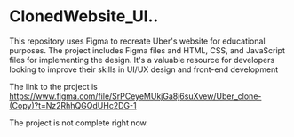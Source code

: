 # ClonedWebsite_UI..
This repository uses Figma to recreate Uber's website for educational purposes. The project includes Figma files and HTML, CSS, and JavaScript files for implementing the design. It's a valuable resource for developers looking to improve their skills in UI/UX design and front-end development

The link to the project is https://www.figma.com/file/SrPCeyeMUkjGa8j6suXvew/Uber_clone-(Copy)?t=Nz2RhhQGQdUHc2DG-1

The project is not complete right now.


